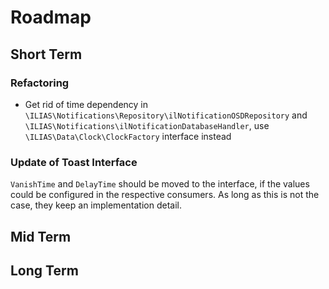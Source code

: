 # Roadmap

## Short Term

### Refactoring

* Get rid of time dependency in `\ILIAS\Notifications\Repository\ilNotificationOSDRepository`
  and `\ILIAS\Notifications\ilNotificationDatabaseHandler`, use `\ILIAS\Data\Clock\ClockFactory` interface instead

### Update of Toast Interface

`VanishTime` and `DelayTime` should be moved to the interface, if the values could be configured in the respective consumers.
As long as this is not the case, they keep an implementation detail.

## Mid Term

## Long Term
